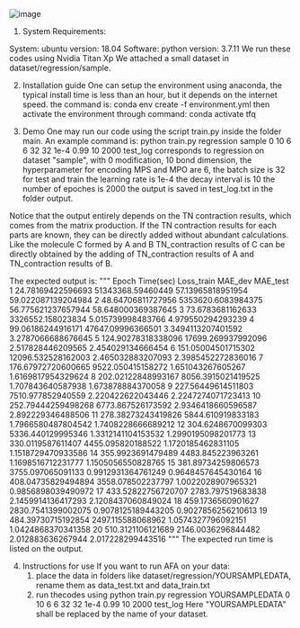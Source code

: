 ![image](https://user-images.githubusercontent.com/58459755/192413071-38379ad0-3117-4b70-9720-61e8dd30c3a4.png)

1. System Requirements:

System: ubuntu version: 18.04
Software: python version: 3.7.11
We run these codes using Nvidia Titan Xp
We attached a small dataset in dataset/regression/sample.

2. Installation guide
One can setup the environment using anaconda, the typical install time is less than an hour, but it depends on the internet speed.
the command is:
conda env create -f environment.yml
then activate the environment through command:
conda activate tfq

3. Demo
One may run our code using the script train.py inside the folder main.
An example command is: 
python train.py regression sample 0 10 6 6 32 32 1e-4 0.99 10 2000 test_log
corresponds to regression on dataset "sample", 
with 0 modification, 
10 bond dimension, 
the hyperparameter for encoding MPS and MPO are 6, 
the batch size is 32 for test and train
the learning rate is 1e-4
the decay interval is 10
the number of epoches is 2000
the output is saved in test_log.txt in the folder output.

Notice that the output entirely depends on the TN contraction results, which comes from the matrix production. If the TN contraction results for each parts are known, they can be directly added without abundant calculations.
Like the molecule C formed by A and B 
TN_contraction results  of C can be directly obtained by the adding of TN_contraction results of A and TN_contraction results of B.

The expected output is:
"""
Epoch	Time(sec)	Loss_train	MAE_dev	MAE_test
1	24.78169422596693	51343368.59460449	57.13965818951954	59.022087139204984
2	48.64706811727956	5353620.6083984375	56.775621237657944	58.648000369387645
3	73.6783681162633	3326552.158023834	5.015739998483766	4.979550294293239
4	99.06186244916171	47647.09996366501	3.3494113207401592	3.2787066688676645
5	124.90278318338096	17699.269937992096	2.517828446209565	2.454029134666454
6	151.05004501715302	12096.532528162003	2.465032883207093	2.3985452272836016
7	176.67972720600665	9522.050415158272	1.651043267605267	1.6169817954329624
8	202.02122848993167	8056.3915021419525	1.707843640587938	1.673878884370058
9	227.56449614511803	7510.977852940559	2.220422622043446	2.2247274071723413
10	252.79444259498268	6773.867526173592	2.9346418660596587	2.892229346488506
11	278.38273243419826	5844.610919833183	1.7966580487804542	1.7408228666689212
12	304.6248670099303	5336.440129995346	1.3312141104153532	1.2990195098201773
13	330.0119587611407	4455.095820188522	1.1720185462831105	1.1518729470933586
14	355.9923691479489	4483.845223963261	1.1698516712231777	1.1505056550828765
15	381.89734259806573	3755.097065091133	0.9912931364761249	0.9648457645430164
16	408.04735829494894	3558.078502237797	1.0022028907965321	0.9856898039490972
17	433.52822756720707	2783.797519683838	2.1459914136417293	2.1208437060849024
18	459.1736560901627	2830.7541399002075	0.9078125189443205	0.9027856256210613
19	484.39730715192854	2497.115588068962	1.0574327796092151	1.0424868370341358
20	510.3121106121689	2146.0036296844482	2.012883636267944	2.017228299443516
"""
The expected run time is listed on the output.

4. Instructions for use
If you want to run AFA on your data:
    1. place the data in folders like dataset/regression/YOURSAMPLEDATA, rename them as data_test.txt and data_train.txt
    2. run thecodes using python train.py regression YOURSAMPLEDATA 0 10 6 6 32 32 1e-4 0.99 10 2000 test_log 
        Here "YOURSAMPLEDATA" shall be replaced by the name of your dataset.
